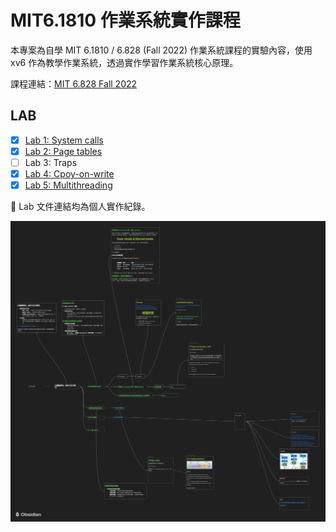 # MIT6.1810 作業系統實作課程


本專案為自學 MIT 6.1810 / 6.828 (Fall 2022) 作業系統課程的實驗內容，使用 xv6 作為教學作業系統，透過實作學習作業系統核心原理。

課程連結：[MIT 6.828 Fall 2022](https://pdos.csail.mit.edu/6.828/2022/)


## LAB

- [x] [Lab 1: System calls](./doc/LAB/Lab%20system%20calls.md)
- [x] [Lab 2: Page tables](./doc/LAB/Lab%20page%20tables.md)    
- [ ] Lab 3: Traps
- [x] [Lab 4: Cpoy-on-write](./doc/LAB/Lab%20Copy-on-Write%20Fork%20for%20xv6.md)
- [x] [Lab 5: Multithreading](./doc/LAB/Lab%20Multithreading.md)

📄 Lab 文件連結均為個人實作紀錄。


![alt text](./doc/assets/Canvas.png)

